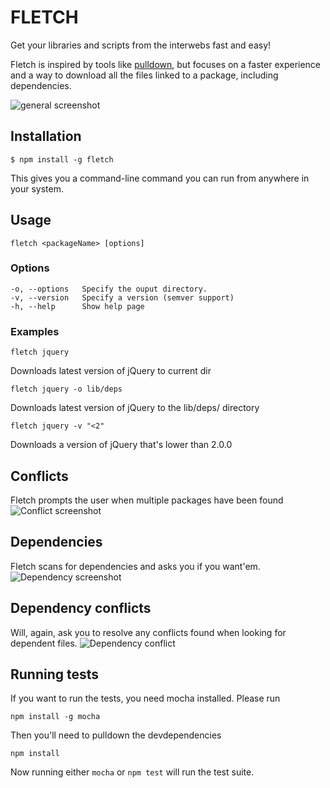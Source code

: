 FLETCH
======

Get your libraries and scripts from the interwebs fast and easy!

Fletch is inspired by tools like
[pulldown](https://github.com/jackfranklin/pulldown), but focuses on a faster
experience and a way to download all the files linked to a package, including
dependencies.

![general screenshot](http://i.imgur.com/yu69NSV.png "Screenshot")

Installation
------------

```
$ npm install -g fletch
```

This gives you a command-line command you can run from anywhere in your system.

Usage
-----

```
fletch <packageName> [options]
```

### Options
    -o, --options	Specify the ouput directory.
    -v, --version	Specify a version (semver support)
    -h, --help		Show help page

### Examples
```
fletch jquery
```
Downloads latest version of jQuery to current dir

```
fletch jquery -o lib/deps
```
Downloads latest version of jQuery to the lib/deps/ directory

```
fletch jquery -v "<2"
```
Downloads a version of jQuery that's lower than 2.0.0

## Conflicts

Fletch prompts the user when multiple packages have been found
![Conflict screenshot](http://i.imgur.com/2JIsNbs.png)

## Dependencies

Fletch scans for dependencies and asks you if you want'em.
![Dependency screenshot](http://i.imgur.com/pBSW5mS.png)

## Dependency conflicts

Will, again, ask you to resolve any conflicts found when looking for dependent
files.
![Dependency conflict](http://i.imgur.com/qZyTxGF.png)

## Running tests

If you want to run the tests, you need mocha installed. Please run

`npm install -g mocha`

Then you'll need to pulldown the devdependencies

`npm install`

Now running either `mocha` or `npm test` will run the test suite.
